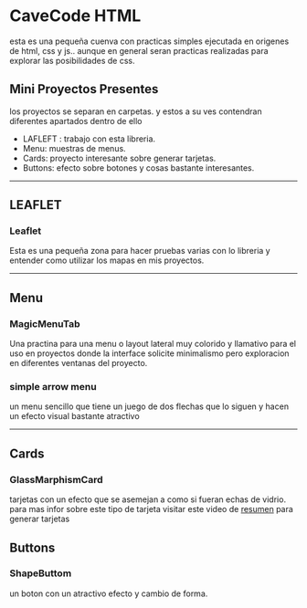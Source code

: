 # CaveCode HTML

esta es una pequeña cuenva con practicas simples ejecutada en origenes de html, css y js.. aunque en general seran practicas realizadas para explorar las posibilidades de css.

## Mini Proyectos Presentes
 
los proyectos se separan en carpetas. y estos a su ves contendran diferentes apartados dentro de ello
* LAFLEFT : trabajo con esta libreria.
* Menu: muestras de menus.
* Cards: proyecto interesante sobre generar tarjetas.
* Buttons: efecto sobre botones y cosas bastante interesantes.

___

## LEAFLET

### Leaflet
Esta es una pequeña zona para hacer pruebas varias con lo libreria y entender como utilizar los mapas en mis proyectos.

___

## Menu

### MagicMenuTab
Una practina para una menu o layout lateral muy colorido y llamativo para el uso en proyectos donde la interface solicite minimalismo pero exploracion en diferentes ventanas del proyecto.

### simple arrow menu
un menu sencillo que tiene un juego de dos flechas que lo siguen y hacen un efecto visual bastante atractivo

---
## Cards

### GlassMarphismCard
tarjetas con un efecto que se asemejan a como si fueran echas de vidrio. para mas infor sobre este tipo de tarjeta visitar este video de [resumen] para generar tarjetas

[resumen]: https://www.youtube.com/watch?v=hv0rNxr1XXk&ab_channel=OnlineTutorials

## Buttons

### ShapeButtom
un boton con un atractivo efecto y cambio de forma.
